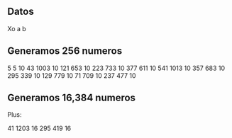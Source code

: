 ## Datos
Xo a b
## Generamos 256 numeros
5 5 10
43 1003 10
121 653 10
223 733 10
377 611 10
541 1013 10
357 683 10
295 339 10
129 779 10
71 709 10
237 477 10

## Generamos 16,384 numeros
Plus:

41 1203 16
295 419 16